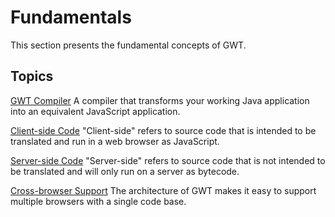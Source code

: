 # Fundamentals #

This section presents the fundamental concepts of GWT.

## Topics ##

[GWT Compiler](DevGuideJavaToJavaScriptCompiler.md)
A compiler that transforms your working Java application into an equivalent JavaScript application.

[Client-side Code](DevGuideClientSide.md)
"Client-side" refers to source code that is intended to be translated and run in a web browser as JavaScript.

[Server-side Code](DevGuideServerSide.md)
"Server-side" refers to source code that is not intended to be translated and will only run on a server as bytecode.

[Cross-browser Support](DevGuideCrossBrowserSupport.md)
The architecture of GWT makes it easy to support multiple browsers with a single code base.